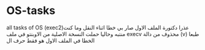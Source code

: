 # OS-tasks
all tasks of OS
(exec2)عذرا دكتورة الملف الاول صار بي خطا اثناء النقل وما كنت منتبه وحاليا حملت النسخة الاصلية من الاوبنتو في ملف 
execv محذوف من دالة (v) طبعا الخطا في الملف الاول هو فقط حرف ال 
